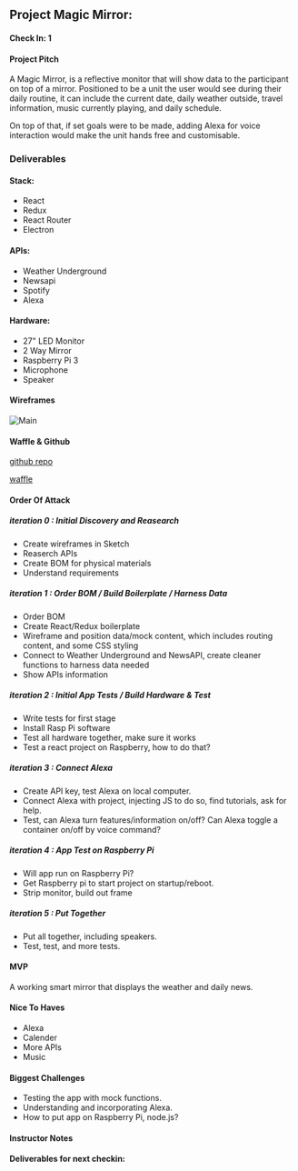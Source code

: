 ## Project Magic Mirror:  

#### Check In: 1  

#### Project Pitch 
A Magic Mirror, is a reflective monitor that will show data to the participant on top of a mirror. Positioned to be a unit the user would see during their daily routine, it can include the current date, daily weather outside, travel information, music currently playing, and daily schedule. 

On top of that, if set goals were to be made, adding Alexa for voice interaction would make the unit hands free and customisable. 

### Deliverables  

#### Stack:
- React
- Redux
- React Router
- Electron

#### APIs: 
- Weather Underground 
- Newsapi
- Spotify
- Alexa

#### Hardware: 
- 27" LED Monitor
- 2 Way Mirror
- Raspberry Pi 3
- Microphone
- Speaker

#### Wireframes

![Main](https://www.dropbox.com/s/s1ob3b07ej1n2vf/magic_mirror_mock.png?dl=1)

#### Waffle & Github
[github repo](https://github.com/EvanSays/magic-mirror)

[waffle](https://waffle.io/EvanSays/magic-mirror)

#### Order Of Attack 

##### iteration 0 : Initial Discovery and Reasearch
- Create wireframes in Sketch
- Reaserch APIs
- Create BOM for physical materials
- Understand requirements

##### iteration 1 : Order BOM / Build Boilerplate / Harness Data
- Order BOM
- Create React/Redux boilerplate
- Wireframe and position data/mock content, which includes routing content, and some CSS styling  
- Connect to Weather Underground and NewsAPI, create cleaner functions to harness data needed
- Show APIs information

##### iteration 2 : Initial App Tests / Build Hardware & Test
- Write tests for first stage
- Install Rasp Pi software
- Test all hardware together, make sure it works
- Test a react project on Raspberry, how to do that?

##### iteration 3 : Connect Alexa
- Create API key, test Alexa on local computer.
- Connect Alexa with project, injecting JS to do so, find tutorials, ask for help.
- Test, can Alexa turn features/information on/off? Can Alexa toggle a container on/off by voice command?

##### iteration 4 : App Test on Raspberry Pi
- Will app run on Raspberry Pi?
- Get Raspberry pi to start project on startup/reboot.
- Strip monitor, build out frame

##### iteration 5 : Put Together
- Put all together, including speakers.
- Test, test, and more tests.

#### MVP

A working smart mirror that displays the weather and daily news. 

#### Nice To Haves   
- Alexa
- Calender 
- More APIs
- Music

#### Biggest Challenges
- Testing the app with mock functions.
- Understanding and incorporating Alexa.  
- How to put app on Raspberry Pi, node.js?

#### Instructor Notes

#### Deliverables for next checkin:
